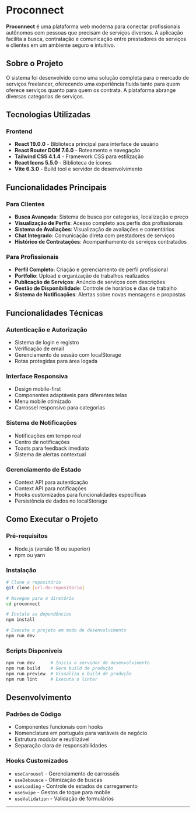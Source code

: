 # Proconnect

**Proconnect** é uma plataforma web moderna para conectar profissionais autônomos com pessoas que precisam de serviços diversos. A aplicação facilita a busca, contratação e comunicação entre prestadores de serviços e clientes em um ambiente seguro e intuitivo.

## Sobre o Projeto

O sistema foi desenvolvido como uma solução completa para o mercado de serviços freelancer, oferecendo uma experiência fluida tanto para quem oferece serviços quanto para quem os contrata. A plataforma abrange diversas categorias de serviços.

## Tecnologias Utilizadas

### Frontend
- **React 19.0.0** - Biblioteca principal para interface de usuário
- **React Router DOM 7.6.0** - Roteamento e navegação
- **Tailwind CSS 4.1.4** - Framework CSS para estilização
- **React Icons 5.5.0** - Biblioteca de ícones
- **Vite 6.3.0** - Build tool e servidor de desenvolvimento

## Funcionalidades Principais

### Para Clientes
- **Busca Avançada**: Sistema de busca por categorias, localização e preço
- **Visualização de Perfis**: Acesso completo aos perfis dos profissionais
- **Sistema de Avaliações**: Visualização de avaliações e comentários
- **Chat Integrado**: Comunicação direta com prestadores de serviços
- **Histórico de Contratações**: Acompanhamento de serviços contratados

### Para Profissionais
- **Perfil Completo**: Criação e gerenciamento de perfil profissional
- **Portfolio**: Upload e organização de trabalhos realizados
- **Publicação de Serviços**: Anúncio de serviços com descrições
- **Gestão de Disponibilidade**: Controle de horários e dias de trabalho
- **Sistema de Notificações**: Alertas sobre novas mensagens e propostas

## Funcionalidades Técnicas

### Autenticação e Autorização
- Sistema de login e registro
- Verificação de email
- Gerenciamento de sessão com localStorage
- Rotas protegidas para área logada

### Interface Responsiva
- Design mobile-first
- Componentes adaptáveis para diferentes telas
- Menu mobile otimizado
- Carrossel responsivo para categorias

### Sistema de Notificações
- Notificações em tempo real
- Centro de notificações
- Toasts para feedback imediato
- Sistema de alertas contextual

### Gerenciamento de Estado
- Context API para autenticação
- Context API para notificações
- Hooks customizados para funcionalidades específicas
- Persistência de dados no localStorage

## Como Executar o Projeto

### Pré-requisitos
- Node.js (versão 18 ou superior)
- npm ou yarn

### Instalação
```bash
# Clone o repositório
git clone [url-do-repositorio]

# Navegue para o diretório
cd proconnect

# Instale as dependências
npm install

# Execute o projeto em modo de desenvolvimento
npm run dev
```

### Scripts Disponíveis
```bash
npm run dev      # Inicia o servidor de desenvolvimento
npm run build    # Gera build de produção
npm run preview  # Visualiza o build de produção
npm run lint     # Executa o linter
```

## Desenvolvimento

### Padrões de Código
- Componentes funcionais com hooks
- Nomenclatura em português para variáveis de negócio
- Estrutura modular e reutilizável
- Separação clara de responsabilidades

### Hooks Customizados
- `useCarousel` - Gerenciamento de carrosséis
- `useDebounce` - Otimização de buscas
- `useLoading` - Controle de estados de carregamento
- `useSwipe` - Gestos de toque para mobile
- `useValidation` - Validação de formulários



---



